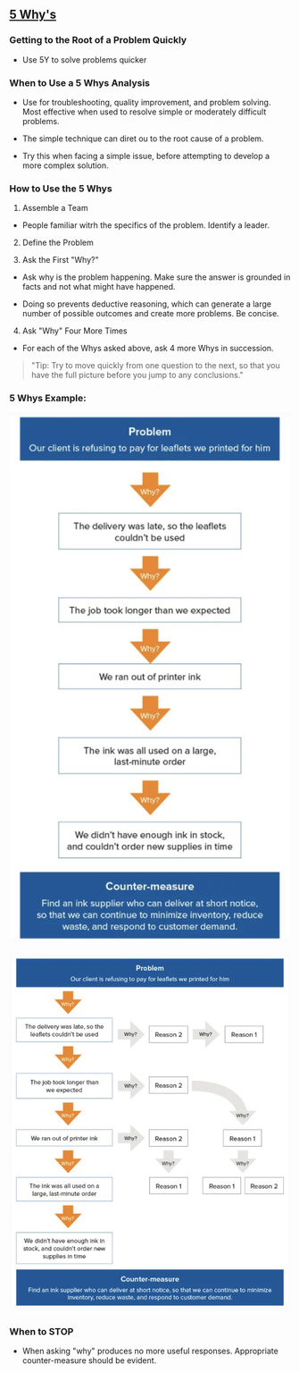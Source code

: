 ## [5 Why's](https://www.mindtools.com/pages/article/newTMC_5W.htm)

### Getting to the Root of a Problem Quickly

- Use 5Y to solve problems quicker

### When to Use a 5 Whys Analysis

- Use for troubleshooting, quality improvement, and problem solving. Most effective when used to resolve simple or moderately difficult problems.

- The simple technique can diret ou to the root cause of a problem. 

- Try this when facing a simple issue, before attempting to develop a more complex solution.

### How to Use the 5 Whys

1. Assemble a Team

  - People familiar witrh the specifics of the problem. Identify a leader.

2. Define the Problem

3. Ask the First "Why?"

  - Ask why is the problem happening. Make sure the answer is grounded in facts and not what might have happened.

  - Doing so prevents deductive reasoning, which can generate a large number of possible outcomes and create more problems. Be concise. 

4. Ask "Why" Four More Times

  - For each of the Whys asked above, ask 4 more Whys in succession. 

> "Tip:
Try to move quickly from one question to the next, so that you have the full picture before you jump to any conclusions."

### 5 Whys Example:
  
![](401/assets/2021-04-02-15-38-02.png)

![](401/assets/2021-04-02-15-44-31.png)

### When to STOP

  - When asking "why" produces no more useful responses. Appropriate counter-measure should be evident. 

